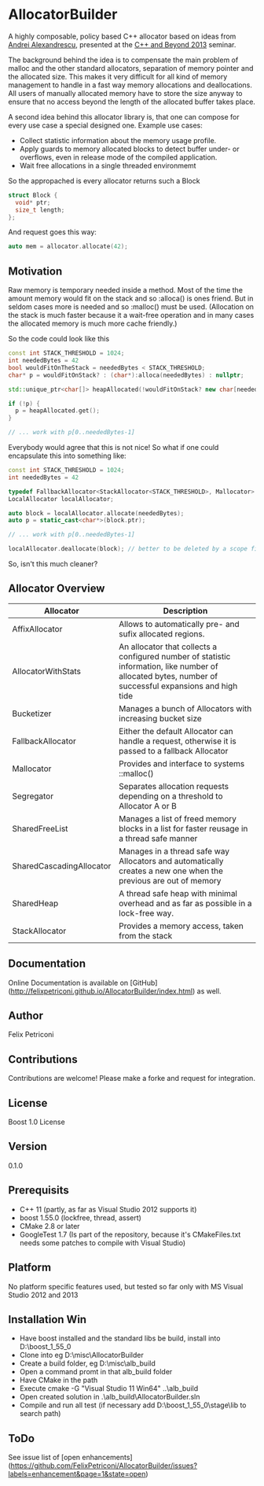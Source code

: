 AllocatorBuilder
================

A highly composable, policy based C++ allocator based on ideas from [Andrei Alexandrescu](http://erdani.com/), presented at the [C++ and Beyond 2013](http://cppandbeyond.com/) seminar.

The background behind the idea is to compensate the main problem of malloc and the other standard allocators, separation of memory pointer and the allocated size. This makes it very difficult for all kind of memory management to handle in a fast way memory allocations and deallocations. 
All users of manually allocated memory have to store the size anyway to ensure that no access beyond the length of the allocated buffer takes place.

A second idea behind this allocator library is, that one can compose for every use case a special designed one. 
Example use cases:
  * Collect statistic information about the memory usage profile.
  * Apply guards to memory allocated blocks to detect buffer under- or overflows, even in release mode of the compiled application.
  * Wait free allocations in a single threaded environmemt

So the appropached is every allocator returns such a Block
```C++
struct Block {
  void* ptr;
  size_t length;
};
```

And request goes this way:
```C++
auto mem = allocator.allocate(42);
```

Motivation
----------
Raw memory is temporary needed inside a method. Most of the time the amount memory would fit on the stack and so :alloca() is ones friend. But in seldom cases more is needed and so :malloc() must be used. (Allocation on the stack is much faster because it a wait-free operation and in many cases the allocated memory is much more cache friendly.)

So the code could look like this
```C++ 
const int STACK_THRESHOLD = 1024;
int neededBytes = 42
bool wouldFitOnTheStack = neededBytes < STACK_THRESHOLD;
char* p = wouldFitOnStack? : (char*):alloca(neededBytes) : nullptr;

std::unique_ptr<char[]> heapAllocated(!wouldFitOnStack? new char[neededBytes] : nullptr);

if (!p) {
  p = heapAllocated.get();
}

// ... work with p[0..neededBytes-1]
```

Everybody would agree that this is not nice! So what if one could encapsulate this into something like:
```C++
const int STACK_THRESHOLD = 1024;
int neededBytes = 42

typedef FallbackAllocator<StackAllocator<STACK_THRESHOLD>, Mallocator> LocalAllocator; 
LocalAllocator localAllocator;

auto block = localAllocator.allocate(neededBytes);
auto p = static_cast<char*>(block.ptr);

// ... work with p[0..neededBytes-1]

localAllocator.deallocate(block); // better to be deleted by a scope finalizer

```  
So, isn't this much cleaner? 
  
  
Allocator Overview
------------------

|Allocator                 |Description                                                                 |
---------------------------|----------------------------------------------------------------------------
| AffixAllocator           | Allows to automatically pre- and sufix allocated regions. |
| AllocatorWithStats       | An allocator that collects a configured number of statistic information, like number of allocated bytes, number of successful expansions and high tide |
| Bucketizer               | Manages a bunch of Allocators with increasing bucket size |
| FallbackAllocator        | Either the default Allocator can handle a request, otherwise it is passed to a fallback Allocator |
| Mallocator               | Provides and interface to systems ::malloc() |
| Segregator               | Separates allocation requests depending on a threshold to Allocator A or B |
| SharedFreeList           | Manages a list of freed memory blocks in a list for faster reusage in a thread safe manner |
| SharedCascadingAllocator | Manages in a thread safe way Allocators and automatically creates a new one when the previous are out of memory |
| SharedHeap               | A thread safe heap with minimal overhead and as far as possible in a lock-free way. |
| StackAllocator           | Provides a memory access, taken from the stack |

Documentation
-------------
  Online Documentation is available on [GitHub] (http://felixpetriconi.github.io/AllocatorBuilder/index.html) as well.

Author 
------
  Felix Petriconi
  

Contributions
-------------

Contributions are welcome! Please make a forke and request for integration.

  
License
-------
  Boost 1.0 License


Version
-------
  0.1.0

Prerequisits
------------
  * C++ 11 (partly, as far as Visual Studio 2012 supports it)
  * boost 1.55.0 (lockfree, thread, assert)
  * CMake 2.8 or later
  * GoogleTest 1.7 (Is part of the repository, because it's CMakeFiles.txt needs some patches to compile with Visual Studio)


Platform
--------
  No platform specific features used, but tested so far only with MS Visual Studio 2012 and 2013

Installation Win
----------------
  * Have boost installed and the standard libs be build, install into D:\boost_1_55_0
  * Clone into eg D:\misc\AllocatorBuilder
  * Create a build folder, eg D:\misc\alb_build
  * Open a command promt in that alb_build folder
  * Have CMake in the path
  * Execute cmake -G "Visual Studio 11 Win64" ..\alb_build
  * Open created solution in .\alb_build\AllocatorBuilder.sln
  * Compile and run all test (if necessary add D:\boost_1_55_0\stage\lib to search path)
  
ToDo
----
  See issue list of [open enhancements] (https://github.com/FelixPetriconi/AllocatorBuilder/issues?labels=enhancement&page=1&state=open)



